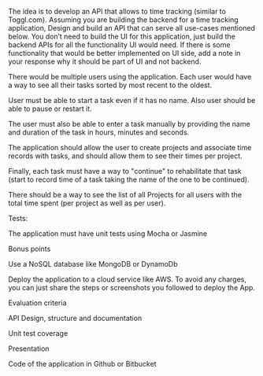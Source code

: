 The idea is to develop an API that allows to time tracking (similar to Toggl.com). Assuming you are building the backend for a time tracking application, Design and build an API that can serve all use-cases mentioned below. You don’t need to build the UI for this application, just build the backend APIs for all the functionality UI would need. If there is some functionality that would be better implemented on UI side, add a note in your response why it should be part of UI and not backend.


There would be multiple users using the application. Each user would have a way to see all their tasks sorted by most recent to the oldest. 

User must be able to start a task even if it has no name. Also user should be able to pause or restart it.

The user must also be able to enter a task manually by providing the name and duration of the task in hours, minutes and seconds.

The application should allow the user to create projects and associate time records with tasks, and should allow them to see their times per project. 

Finally, each task must have a way to "continue" to rehabilitate that task (start to record time of a task taking the name of the one to be continued).

There should be a way to see the list of all Projects for all users with the total time spent (per project as well as per user).


Tests:

The application must have unit tests using Mocha or Jasmine


Bonus points

Use a NoSQL database like MongoDB or DynamoDb

Deploy the application to a cloud service like AWS. To avoid any charges, you can just share the steps or screenshots you followed to deploy the App.


Evaluation criteria

API Design, structure and documentation

Unit test coverage


Presentation

Code of the application in Github or Bitbucket

